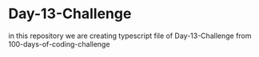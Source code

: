 # Day-13-Challenge
in this repository we are creating typescript file of Day-13-Challenge from 100-days-of-coding-challenge
